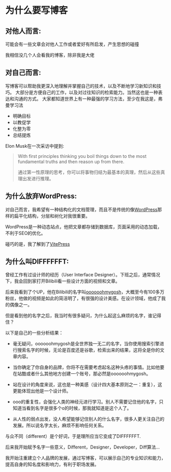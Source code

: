 # 为什么要写博客

## 对他人而言:

可能会有一些文章会对他人工作或者爱好有所启发，产生思想的碰撞

我相信没几个人会看我的博客，除非我是大佬

## 对自己而言:

写博客可以帮助我更深入地理解并掌握自己的技术，以及不断地学习新知识和技巧。
大部分是方便自己的工作，以及对过往知识的检索能力。当然这也是一种表达和沟通的方式。
大家都知道世界上有一种最强的学习方法，至少在我这是，弗曼学习法

- 明确目标
- 以教促学
- 化整为零
- 总结提炼

Elon Musk在一次采访中提到:

> With first principles thinking you boil things down to the most fundamental truths and then reason up from there.
>
> 通过第一性原理的思考，你可以将事物归结为最基本的真理，然后从这些真理出发进行推理。

## 为什么放弃WordPress:

对自己而言，我希望有一种结构化的文档管理，而且不是传统的像[WordPress](https://cn.wordpress.org/)那样的扁平化结构，分层和树化对我很重要。

WordPress是一种动态站点，他把文章都存储到数据库，页面采用的动态加载，不利于SEO的优化。

碰巧的是，我了解到了[VitePress](https://vitepress.dev/)

## 为什么叫DIFFFFFFT:

曾经工作有过设计师的经历（User Interface Designer）。下班之后，通常情况下，我会回到家打开Bilibili看一些设计方面的视频和文章。

后来我看到了个UP，他在Bilibili的名字叫[oooooohmygosh](https://space.bilibili.com/38053181)，大概至今有100多万粉丝，他做的视频是如此的简洁明了，有很强的设计美感。在设计领域，他成了我的偶像之一。

但是看到他的名字之后，我当时有很多疑问，为什么起这么麻烦的名字，谁记得住？

以下是自己的一些分析结果：

- 毫无疑问，oooooohmygosh是全世界独一无二的名字，当你使用搜索引擎进行搜索名字的时候，无论是百度还是谷歌，检索出来的结果，这将全是你的文章内容。

- 当你确定了你自身的品牌，你将不在需要考虑起名这种头疼的事情。比如他要在站酷或者什么其他地方创建一个账号，那必然是oooooohmygosh。

- 站在设计的角度来说，这也是一种美感（设计四大基本原则之一：重复），这更能体现出他是一个设计师。

- ooo的重复性，会强化人类的神经元进行学习。别人不需要记住他的名字，只知道当看到名字是很多个o的时候，那我就知道是这个人了。

- 从人性的弱点出发，没人希望能够记住别人的什么名字，很多人更关注自己的发展。所以说名字太长，麻烦不影响任何关系。

与众不同（different）是个好词，于是理所应当它变成了DIFFFFFFT.

后来我开始赋予名字一些意义，Different，Designer，Developer，Diff算法...

我开始注重建立个人品牌的发展，通过写博客，可以展示自己的专业知识和能力，提高自身的知名度和影响力，有利于职场发展。